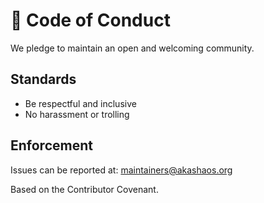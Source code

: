 # 📜 Code of Conduct

We pledge to maintain an open and welcoming community.  

## Standards
- Be respectful and inclusive  
- No harassment or trolling  

## Enforcement
Issues can be reported at: maintainers@akashaos.org  

Based on the Contributor Covenant.
